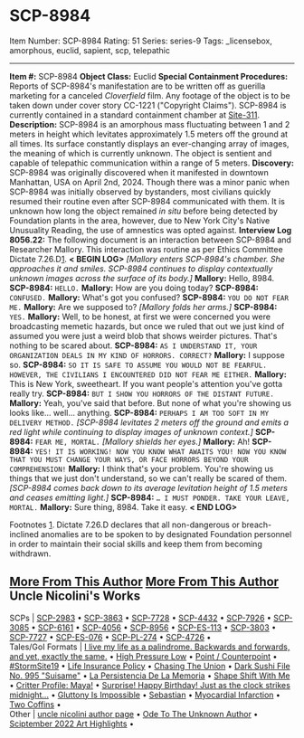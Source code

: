 # SCP-8984
Item Number: SCP-8984
Rating: 51
Series: series-9
Tags: _licensebox, amorphous, euclid, sapient, scp, telepathic

---

**Item #:** SCP-8984
**Object Class:** Euclid
**Special Containment Procedures:** Reports of SCP-8984's manifestation are to be written off as guerilla marketing for a canceled _Cloverfield_ film. Any footage of the object is to be taken down under cover story CC-1221 ("Copyright Claims").
SCP-8984 is currently contained in a standard containment chamber at [Site-311](/scp-2910-jp).
**Description:** SCP-8984 is an amorphous mass fluctuating between 1 and 2 meters in height which levitates approximately 1.5 meters off the ground at all times. Its surface constantly displays an ever-changing array of images, the meaning of which is currently unknown. The object is sentient and capable of telepathic communication within a range of 5 meters.
**Discovery:** SCP-8984 was originally discovered when it manifested in downtown Manhattan, USA on April 2nd, 2024. Though there was a minor panic when SCP-8984 was initially observed by bystanders, most civilians quickly resumed their routine even after SCP-8984 communicated with them. It is unknown how long the object remained _in situ_ before being detected by Foundation plants in the area, however, due to New York City's Native Unusuality Reading, the use of amnestics was opted against.
**Interview Log 8056.22:** The following document is an interaction between SCP-8984 and Researcher Mallory. This interaction was routine as per Ethics Committee Dictate 7.26.D[1](javascript:;).
**< BEGIN LOG>**
_[Mallory enters SCP-8984's chamber. She approaches it and smiles. SCP-8984 continues to display contextually unknown images across the surface of its body.]_
**Mallory:** Hello, 8984.
**SCP-8984:** `HELLO.`
**Mallory:** How are you doing today?
**SCP-8984:** `CONFUSED.`
**Mallory:** What's got you confused?
**SCP-8984:** `YOU DO NOT FEAR ME.`
**Mallory:** Are we supposed to? _[Mallory folds her arms.]_
**SCP-8984:** `YES.`
**Mallory:** Well, to be honest, at first we were concerned you were broadcasting memetic hazards, but once we ruled that out we just kind of assumed you were just a weird blob that shows weirder pictures. That's nothing to be scared about.
**SCP-8984:** `AS I UNDERSTAND IT, YOUR ORGANIZATION DEALS IN MY KIND OF HORRORS. CORRECT?`
**Mallory:** I suppose so.
**SCP-8984:** `SO IT IS SAFE TO ASSUME YOU WOULD NOT BE FEARFUL. HOWEVER, THE CIVILIANS I ENCOUNTERED DID NOT FEAR ME EITHER.`
**Mallory:** This is New York, sweetheart. If you want people's attention you've gotta really try.
**SCP-8984:** `BUT I SHOW YOU HORRORS OF THE DISTANT FUTURE.`
**Mallory:** Yeah, you've said that before. But none of what you're showing us looks like… well… anything.
**SCP-8984:** `PERHAPS I AM TOO SOFT IN MY DELIVERY METHOD.`
_[SCP-8984 levitates 2 meters off the ground and emits a red light while continuing to display images of unknown context.]_
**SCP-8984:** `FEAR ME, MORTAL.`
_[Mallory shields her eyes.]_
**Mallory:** Ah!
**SCP-8984:** `YES! IT IS WORKING! NOW YOU KNOW WHAT AWAITS YOU! NOW YOU KNOW THAT YOU MUST CHANGE YOUR WAYS, OR FACE HORRORS BEYOND YOUR COMPREHENSION!`
**Mallory:** I think that's your problem. You're showing us things that we just don't understand, so we can't really be scared of them.
_[SCP-8984 comes back down to its average levitation height of 1.5 meters and ceases emitting light.]_
**SCP-8984:** `… I MUST PONDER. TAKE YOUR LEAVE, MORTAL.`
**Mallory:** Sure thing, 8984. Take it easy.
**< END LOG>**
  
  
  

Footnotes
[1](javascript:;). Dictate 7.26.D declares that all non-dangerous or breach-inclined anomalies are to be spoken to by designated Foundation personnel in order to maintain their social skills and keep them from becoming withdrawn.
  
  
  
  
  
  

  
  
  

[More From This Author](javascript:;)
[More From This Author](javascript:;)
Uncle Nicolini's Works  
---  
SCPs |  [SCP-2983](/scp-2983) • [SCP-3863](/scp-3863) • [SCP-7728](/scp-7728) • [SCP-4432](/scp-4432) • [SCP-7926](/scp-7926) • [SCP-3085](/scp-3085) • [SCP-6161](/scp-6161) • [SCP-4056](/scp-4056) • [SCP-8956](/scp-8956) • [SCP-ES-113](/scp-es-113) • [SCP-3803](/scp-3803) • [SCP-7727](/scp-7727) • [SCP-ES-076](/scp-es-076) • [SCP-PL-274](/scp-pl-274) • [SCP-4726](/scp-4726) •  
Tales/GoI Formats |  [I live my life as a palindrome. Backwards and forwards, and yet, exactly the same.](/palindrome) • [High Pressure Low](/high-pressure-low) • [Point / Counterpoint](/point-counterpoint) • [#StormSite19](/stormsite19) • [Life Insurance Policy](/life-insurance-policy) • [Chasing The Union](/chasing-the-union) • [Dark Sushi File No. 995 "Suisame"](/yamizushi-file-no995) • [La Persistencia De La Memoria](/la-persistencia-de-la-memoria) • [Shape Shift With Me](/shape-shift-with-me) • [Critter Profile: Maya!](/critter-profile-maya) • [Surprise! Happy Birthday! Just as the clock strikes midnight...](/surprise-happy-birthday-12) • [Gluttony Is Impossible](/gluttony-is-impossible) • [Sebastian](/sebastian) • [Myocardial Infarction](/myocardial-infarction) • [Two Coffins](/two-coffins) •  
Other |  [uncle nicolini author page](/uncle-nicolini-author-page) • [Ode To The Unknown Author](/ode-to-the-unknown-author) • [Sciptember 2022 Art Highlights](/sciptember-2022-art) •